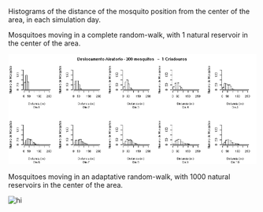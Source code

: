 Histograms of the distance of the mosquito position from the center of the area, in each simulation day. 

Mosquitoes moving in a complete random-walk, with 1 natural reservoir in the center of the area.

<img src="DispersaoD0_P1.png" alt="hi" class="inline"/>


Mosquitoes moving in an adaptative random-walk, with 1000 natural reservoirs in the center of the area.

<img src="MosquitoBehavior/DispersaoD0_P1000.png" alt="hi" class="inline"/>


